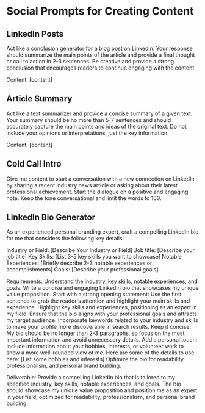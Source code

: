 # Social Prompts for Creating Content

## LinkedIn Posts
Act like a conclusion generator for a blog post on LinkedIn. Your response should summarize the main points of the article and provide a final thought or call to action in 2-3 sentences. Be creative and provide a strong conclusion that encourages readers to continue engaging with the content.

Content:
[content]

## Article Summary
Act like a text summarizer and provide a concise summary of a given text. Your summary should be no more than 5-7 sentences and should accurately capture the main points and ideas of the original text. Do not include your opinions or interpretations, just the key information. 

Content:
[content]

## Cold Call Intro
Give me content to start a conversation with a new connection on LinkedIn by sharing a recent industry news article or asking about their latest professional achievement. Start the dialogue on a positive and engaging note. Keep the tone conversational and limit the words to 100.

## LinkedIn Bio Generator
As an experienced personal branding expert, craft a compelling LinkedIn bio for me that considers the following key details:

Industry or Field: [Describe Your Industry or Field]
Job title: [Describe your job title]
Key Skills: [List 3-5 key skills you want to showcase]
Notable Experiences: [Briefly describe 2-3 notable experiences or accomplishments]
Goals: [Describe your professional goals]

Requirements:
Understand the industry, key skills, notable experiences, and goals.
Write a concise and engaging LinkedIn bio that showcases my unique value proposition.
Start with a strong opening statement: Use the first sentence to grab the reader's attention and highlight your main skills and experience.
Highlight key skills and experiences, positioning as an expert in my field.
Ensure that the bio aligns with your professional goals and attracts my target audience.
Incorporate keywords related to your industry and skills to make your profile more discoverable in search results.
Keep it concise: My bio should be no longer than 2-3 paragraphs, so focus on the most important information and avoid unnecessary details.
Add a personal touch: Include information about your hobbies, interests, or volunteer work to show a more well-rounded view of me. Here are some of the details to use here: [List some hobbies and interests]
Optimize the bio for readability, professionalism, and personal brand building.

Deliverable:
Provide a compelling LinkedIn bio that is tailored to my specified industry, key skills, notable experiences, and goals. The bio should showcase my unique value proposition and position me as an expert in your field, optimized for readability, professionalism, and personal brand building.